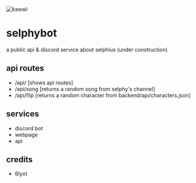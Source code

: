 ![kawaii](https://vignette.wikia.nocookie.net/nicodougasingers/images/1/18/Selphy.png/revision/latest?cb=20180907051553)



# selphybot
a public api & discord service about selphius (under construction)


## api routes

+ /api/ [shows api routes]
+ /api/song [returns a random song from selphy's channel]
+ /api/flip [returns a random character from backend/api/characters.json]

## services
+ discord bot
+ webpage
+ api

## credits
+ 6lyxt














